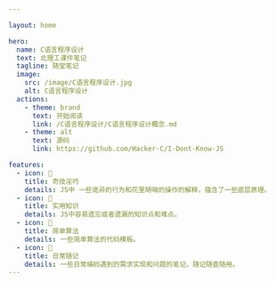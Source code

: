 ```yaml
---

layout: home

hero:
  name: C语言程序设计
  text: 北理工课件笔记
  tagline: 随堂笔记
  image:
    src: /image/C语言程序设计.jpg
    alt: C语言程序设计
  actions:
    - theme: brand
      text: 开始阅读
      link: /C语言程序设计/C语言程序设计概念.md
    - theme: alt
      text: 源码
      link: https://github.com/Hacker-C/I-Dont-Know-JS

features:
  - icon: 🌈
    title: 奇技淫巧
    details: JS中 一些诡异的行为和花里胡哨的操作的解释，蕴含了一些底层原理。
  - icon: 🚩
    title: 实用知识
    details: JS中容易遗忘或者遗漏的知识点和难点。
  - icon: 🚚
    title: 简单算法
    details: 一些简单算法的代码模板。
  - icon: 📘
    title: 日常随记
    details: 一些日常编码遇到的需求实现和问题的笔记，随记随查随用。
---
```

